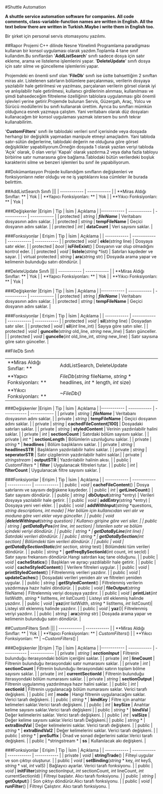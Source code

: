 #Shuttle Automation

**A shuttle service automation software for companies. All code comments, class-variable-function names are written in English. All the text below there are written in Turkish.Maybe i write them in English too.**

Bir şirket için personal servis otomasyonu yazılımı.

##Rapor
Projemi C++ dilinde Nesne Yönelimli Programlama paradigması kullanan bir konsol uygulaması olarak yazdım.Toplamla 4 tane sınıf kullandım.Bu sınıflardan '**AddListSearch**' sınıfı sadece dosya için satır ekleme, arama ve listeleme işlemlerini yapar. '**DeleteUpdate**' sınıfı dosya için satır silme ve güncelleme işlemlerini yapar. 

Projemdeki en önemli sınıf olan '**FileDb**' sınıfı ise üstte bahsettiğim 2 sınıftan miras alır. Listelenen satırların bölümlere parçalanması, verilerin dosyaya yazılabilir hale getirilmesi ve yazılması, parçalanan verilerin görsel olarak iyi ve anlışılabilir hale getirilmesi, 
kullanıcı girdilerinin alınması, kullanılması ve şimdi bahsedeceğim filtreleme özelliğinin tablolara uygulanması gibi önemli işlevleri yerine getirir.Projemde bulunan Servis, Güzergah, Araç, Yolcu ve Sürücü modüllerini bu sınıfı kullanarak ürettim. Ayrıca bu sınıfları mümkün olduğunca esnek yazmaya çalıştım. Yani veritabanı olarak düz dosyaları kullanacağım bir konsol uygulaması yazmak istersem bu sınıfı tekrar kullanabilirim.

'**CustomFilters**' sınıfı ile tablodaki verileri sınıf içerisinde veya dosyada herhangi bir değişiklik yapmadan manipule etmeyi amaçladım. Yani tabloda satır-sütün değerlerine, tablodaki değerin ne olduğuna göre görsel değişiklikler yapabiliyorum.Örneğin dosyada 1 olarak yazılan veriyi tabloda 'Açık' olarak, 0 olan veriyi 'Kapalı' olarak yazdırma.2 veya daha fazla tabloyu birbirine satır numarasına göre bağlama.Tablodaki bütün verilerdeki boşluk karakterini silme ve benzeri işlemleri bu sınıf ile yapabiliyorum.

##Dokümantasyon
Projede kullandığım sınıfların değişkenleri ve fonksiyonların neler olduğu ve ne iş yaptıklarını kısa cümleler ile burada belirttim.

##AddListSearch Sınıfı
|||
| ------------ | ------------ |
|  **Miras Aldığı Sınıflar: ** | Yok |
| **Yapıcı Fonksiyonları: **  | Yok  |
| **Yıkıcı Fonksiyonları: **   | Yok |

###Değişkenler
|Erişim | Tip  | İsim | Açıklama  |
|------------ | ------------ | ------------ | ------------ |
| protected | *string*  | ***fileName***  | Veritabanı dosyasının adını saklar.  |
| protected |  *string* | **tempFileName**  | Geçici dosyanın adını saklar.  |
| protected |  *int* |  **dataCount** | Veri sayısını saklar.  |

###Fonksiyonlar
| Erişim  | Tip  | İsim  | Açıklama  |
| ------------ | ------------ | ------------ | ------------ |
| protected | *void*  | **ekle**(*string* line)  | Dosyaya satır ekler. |
| protected  | *bool*  | **isFileExist**()  | Dosyanın var olup olmadığını kontrol eder.  |
| protected  | *void*  | **listele**(*string* *list)  | Satırları kaydeder ve sayar.  |
| virtual protected | *string* | **ara**(*string* str) | Dosyada arama yapar ve kelimenin bulunduğu satırı döndürür. |

##DeleteUpdate Sınıfı
|||
| ------------ | ------------ |
|  **Miras Aldığı Sınıflar: ** | Yok |
| **Yapıcı Fonksiyonları: **  | Yok  |
| **Yıkıcı Fonksiyonları: **   | Yok |

###Değişkenler
|Erişim | Tip  | İsim | Açıklama  |
|------------ | ------------ | ------------ | ------------ |
| protected | *string*  | ***fileName***  | Veritabanı dosyasının adını saklar.  |
| protected |  *string* | **tempFileName**  | Geçici dosyanın adını saklar.  |

###Fonksiyonlar
| Erişim  | Tip  | İsim  | Açıklama  |
| ------------ | ------------ | ------------ | ------------ |
| protected | *void*  | **sil**(*string* line)  | Dosyadan satır siler. |
| protected  | *void*  | **sil**(*int* line_int)  | Sayıya göre satırı siler. |
| protected  | *void*  | **guncelle**(*string* old_line, *string* new_line)  | Satırı günceller. |
| protected  | *void*  | **guncelle**(*int* old_line_int, *string* new_line)  | Satır sayısına göre satırı günceller.  |

##FileDb Sınıfı

|||
| ------------ | ------------ |
|  **Miras Aldığı Sınıflar: ** | AddListSearch, DeleteUpdate  |
| **Yapıcı Fonksiyonları: **  | *FileDb*(*string* fileName, *string* * headlines,  *int* * length,  *int* size)  |
| **Yıkıcı Fonksiyonları: **   | *~FileDb()*  |

###Değişkenler
|Erişim | Tip  | İsim | Açıklama  |
|------------ | ------------ | ------------ | ------------ |
| private | *string*  | ***fileName***  | Veritabanı dosyasının adını saklar.  |
| private |  *string* | **tempFileName**  | Geçici dosyanın adını saklar.  |
| private |  *string* | **cachedFileContent[100]**  | Dosyadaki satırları saklar.  |
| private |  *string* | **styledContent**  | Verinin yazdırılabilir halini saklar.  |
| private |  *int* | **sectionCount**  | Satırdaki bölüm sayısını saklar.  |
| private |  *int* * | **sectionLength**  | Bölümlerin uzunluğunu saklar. |
| private |  *string* * | **headlines**  | Bölüm başlıklarını saklar. |
| private |  *string* | **headlinesSTR**  | Başlıkların yazdırılabilir halini saklar. |
| private |  *string* | **seperatorSTR**  | Satır çizgilerinin yazdırılabilir halini saklar.|
| private |  *stringstream* | **outputSTR**  | Yazdırılabilir halinin akısı.  |
| public |  *CustomFilters*  * | **filter**  | Uygulanacak filtreleri tutar. |
| public |  *int* | **filterCount**  | Uygulanacak filtre sayısını saklar.  |

###Fonksiyonlar
| Erişim  | Tip  | İsim  | Açıklama  |
| ------------ | ------------ | ------------ | ------------ |
| public | *void*  | **cacheFileContent**()  | Dosya satırlarını ve sayısını değişkene kaydeder. |
| public  | *int*  | **getLineCount**()  | Satır sayısını döndürür. |
| public  | *string*  | **dbOutput**(*string* *entry) | Verileri dosyaya yazılabilir hale getirir. |
| public  | *void*  | **addEntry**(*string* *entry) | Dosyaya yeni veri ekler.  |
| public  | *void*  | **addWithInput**(*string* *questions, *string* *descriptions, *int* mode) | Her bölüm için kullanıcıdan veri alır ve moduna göre veri ekler veya günceller. |
| public  | *void*  |**deleteWithInput**(*string* question) | Kullanıcı girişine göre veri siler.  |
| public | *string* | **getDataByPos**(*int* line, *int* section) | İstenilen satır ve bölüm içindeki veriyi döndürür. |
| public | *string* * | **getDataByLine**(*int* line) | Satırdaki verileri döndürür. |
| public | *string* * | **getDataBySection**(*int* section) | Bölümdeki tüm verileri döndürür. |
| public | *void* | **getDataBySectionStatic**(*int* section, string* test) | Bölümdeki tüm verileri döndürür. |
| public | *string* * | **getFreqBySectionId**(int count, int secId) | Satır sayısı frekansını döndürür.Hangi satırdan kaç tane olduğunu. |
| public | *void* | **cacheStatics**() | Başlıkları ve ayraçı yazdılabilir hale getirir. |
| public | *void* | **cacheStyledContent**() | Verilere filtreleri uygular. |
| public | *void* | **printStyledContent**() | Filtrelenmiş verileri yazdırır. |
| public | *void* | **updateCaches**() | Dosyadaki verileri yeniden alır ve filtreleri yeniden uygular. |
| public | *string* | **getStyledContent**() | Filtrelenmiş verilerin yazdırmaya hazır halini döndürür. |
| public | *void* | **fileOutput**(*string* fileName) | Filtrelenmiş veriyi dosyaya yazdırır. |
| public | *void* | **printList**(*int* listWidth, *string* * listItems,  *int*  listCount) | Listeyi stil eklenmiş halinde yazdırır. |
| public | *void* | **yaz**(*int* listWidth, *string* * listItems, *int* listCount)| Listeyi stil eklenmiş halinde yazdırır.  |
| public | *void* | **yaz**()| Filtrelenmiş veriyi yazdırır.  |
| public | *string* | **ara**(*string* str) | Dosyada arama yapar ve kelimenin bulunduğu satırı döndürür. |

##CustomFilters Sınıfı
|||
| ------------ | ------------ |
|  **Miras Aldığı Sınıflar: ** | Yok |
| **Yapıcı Fonksiyonları: **  | *CustomFilters*()  |
| **Yıkıcı Fonksiyonları: **   | *~CustomFilters*() |

###Değişkenler
|Erişim | Tip  | İsim | Açıklama  |
|------------ | ------------ | ------------ | ------------ |
| private | *string*  | ***sectionInput***  | Filtrenin bulunduğu iterasyondaki bölüm içeriğini saklar.  |
| private |  *int* |  **lineCount**  | Filtrenin bulunduğu iterasyondaki satır numarasını saklar.  |
| private |  *int* |  **sectionCount**  | Filtrenin bulunduğu iterasyondaki satırın toplam bölme sayısını saklar.  |
| private |  *int* |  **currentSectionId**  | Filtrenin bulunduğu iterasyondaki bölüm numarasını saklar.  |
| private |  *string* |  **sectionOutput**  | Filtrenin uygulanmış yazdırılmaya hazır halini saklar.  |
| public |  *int* |  **sectionId**  | Filtrenin uygulanacağı bölüm numarasını saklar. Verici tarafı değişkeni. |
| public |  *int* |  **mode**  | Hangi filtrenin uygulanacağını saklar. Verici tarafı değişkeni. |
| public |  *string* * |  **bindKey**  | Filtre için anahtar kelimeleri saklar.Verici tarafı değişkeni. |
| public |  *int* |  **keySize**  | Anahtar kelime sayısını saklar.Verici tarafı değişkeni |
| public |  *string* * |  **bindVal**  | Değer kelimelerini saklar. Verici tarafı değişkeni. |
| public |  *int* |  **valSize**  | Değer kelime sayısını saklar.Verici tarafı Değişkeni.|
| public |  *string* * |  **extraBindVal**   | Değer kelimelerini saklar. Verici tarafı değişkeni. |
| public |  *string* * |  **extraBindVal2**   | Değer kelimelerini saklar. Verici tarafı değişkeni. |
| public |  *string* * |  **preSuffix**   | Önad ve sonad değerlerini saklar.Verici tarafı değişkeni. |
| public |  *stringstream * |  **ss**   | Kullanılacak akı değişkeni. |

###Fonksiyonlar
| Erişim  | Tip  | İsim  | Açıklama  |
| ------------ | ------------ | ------------ | ------------ |
| private | *void*  | **stringTrade**() | Filteyi uygular ve son çıktıyı oluşturur. |
| public  | *void*  | **setBinding**(*string* * key, *int* keyS, *string* * val, *int* valS) | Bağlayıcı ayarlar. Verici tarafı fonksiyonu. |
| public  | *void*  | **initFilter**(*string* sectionInput, *int* sectionCount, *int* lineCount, *int* currentSectionId) | Filtreyi başlatır. Alıcı tarafı fonksiyonu. |
| public  | *string*  | **getOutput**()  | Son çıktıyı döndürür.Alıcı tarafı fonksiyonu. |
| public  | *void*  | **runFilter**()  | Filtreyi Çalıştırır. Alıcı tarafı fonksiyonu. |








